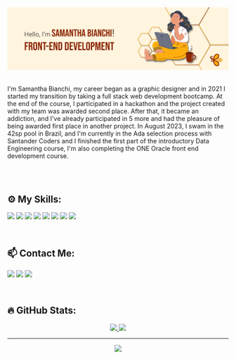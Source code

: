 <img src="./Banner-github.png" alt="">

<br>
<br>

I'm Samantha Bianchi, my career began as a graphic designer and in 2021 I started my transition by taking a full stack web development bootcamp. At the end of the course, I participated in a hackathon and the project created with my team was awarded second place. After that, it became an addiction, and I've already participated in 5 more and had the pleasure of being awarded first place in another project.
In August 2023, I swam in the 42sp pool in Brazil, and I'm currently in the Ada selection process with Santander Coders and I finished the first part of the introductory Data Engineering course, I'm also completing the ONE Oracle front end development course.

<br>
<br>

## ⚙️ My Skills:
<img src="https://img.shields.io/badge/HTML5-E34F26?style=for-the-badge&logo=html5&logoColor=white"> <img src="https://img.shields.io/badge/CSS3-1572B6?style=for-the-badge&logo=css3&logoColor=white"> <img src="https://img.shields.io/badge/JavaScript-323330?style=for-the-badge&logo=javascript&logoColor=F7DF1E"> <img src="https://img.shields.io/badge/React-20232A?style=for-the-badge&logo=react&logoColor=61DAFB/"> <img src="https://img.shields.io/badge/Bootstrap-563D7C?style=for-the-badge&logo=bootstrap&logoColor=white"> <img src="https://img.shields.io/badge/Node.js-43853D?style=for-the-badge&logo=node.js&logoColor=white"> <img src="https://img.shields.io/badge/Git-F05032?style=for-the-badge&logo=git&logoColor=white"> <img src="https://img.shields.io/badge/GitHub-100000?style=for-the-badge&logo=github&logoColor=white"> 

<br>

## 📫 Contact Me:
 
 <a href="https://www.linkedin.com/in/sahbianchi/"><img src="https://img.shields.io/badge/-LinkedIn-%230077B5?style=for-the-badge&logo=linkedin&logoColor=white" target="_blank"></a> 
 <a href = "mailto:sahlsb2@gmail.com"><img src="https://img.shields.io/badge/Gmail-D14836?style=for-the-badge&logo=gmail&logoColor=white" target="_blank"></a>
 <a href = "https://api.whatsapp.com/send/?phone=5521971071938&text&app_absent=0"><img src="https://img.shields.io/badge/WhatsApp-25D366?style=for-the-badge&logo=whatsapp&logoColor=white"></a>
 
<br>

## 🔥 GitHub Stats:

<div align="center">
 
  <a href="https://github.com/SahBianchi">
  <img height="150em" src="https://github-readme-stats.vercel.app/api?username=SahBianchi&show_icons=true&theme=codeSTACKr&include_all_commits=true&count_private=true"/>
  <img height="150em" src="https://github-readme-stats.vercel.app/api/top-langs/?username=SahBianchi&layout=compact&langs_count=7&theme=codeSTACKr"/>
   
</div>

 ---  
 <div align="center">

![](https://komarev.com/ghpvc/?username=SahBianchi&color=blue&style=flat)
 </div>
